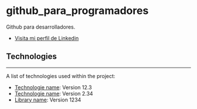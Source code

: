 # github_para_programadores

Github para desarrolladores.

* [Visita mi perfil de Linkedin](https://www.linkedin.com/in/dami%C3%A1n-alejandro-burgio-72b7151b7/)

## Technologies
***
A list of technologies used within the project:
* [Technologie name](https://example.com): Version 12.3 
* [Technologie name](https://example.com): Version 2.34
* [Library name](https://example.com): Version 1234
